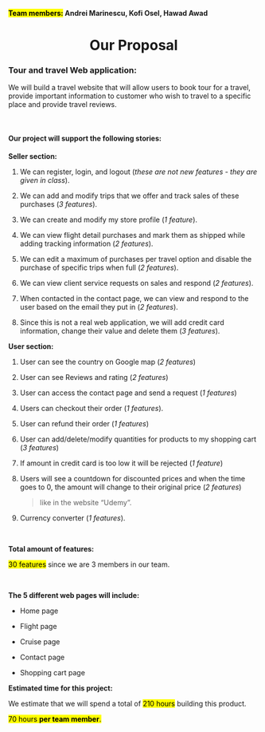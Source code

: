 
**<mark>Team members:</mark> Andrei Marinescu, Kofi Osel, Hawad Awad**

<center> <h1>Our Proposal</h1> </center>

 
### Tour and travel Web application:

We will build a travel website that will allow users to book tour for a travel, provide important information to customer who wish to travel to a specific place and provide travel reviews.

  <br />

#### Our project will support the following stories:

**Seller section:**

1.  We can register, login, and logout (*these are not new features - they are given in class*).
    
2.  We can add and modify trips that we offer and track sales of these purchases (*3 features*).
    
3.  We can create and modify my store profile (*1 feature*).
    
4.  We can view flight detail purchases and mark them as shipped while adding tracking information (*2 features*).
    
5.  We can edit a maximum of purchases per travel option and disable the purchase of specific trips when full (*2 features*).
    
6.  We can view client service requests on sales and respond (*2 features*).
    
7.  When contacted in the contact page, we can view and respond to the user based on the email they put in (*2 features*).
    
8.  Since this is not a real web application, we will add credit card information, change their value and delete them (*3 features*).
    <br />

**User section:**

1.  User can see the country on Google map (*2 features*)
    
2.  User can see Reviews and rating (*2 features*)
    
3.  User can access the contact page and send a request (*1 features*)
    
4.  Users can checkout their order (*1 features*).
    
5.  User can refund their order (*1 features*)
    
6.  User can add/delete/modify quantities for products to my shopping cart (*3 features*)
    
7.  If amount in credit card is too low it will be rejected (*1 feature*)
    
8.  Users will see a countdown for discounted prices and when the time goes to 0, the amount will change to their original price (*2 features*)
    >  like in the website “Udemy”.
    
9.  Currency converter (*1 features*).
  
<br />

  **Total amount of features:**
  
  <mark>30 features</mark> since we are 3 members in our team.  

  <br />
  

**The 5 different web pages will include:**

-   Home page
    

-   Flight page
    
-   Cruise page
    
-   Contact page
    
-   Shopping cart page
    <br />

  **Estimated time for this project:**

We estimate that we will spend a total of <mark>210 hours</mark> building this product.

<mark>70 hours **per team member**.</mark>
